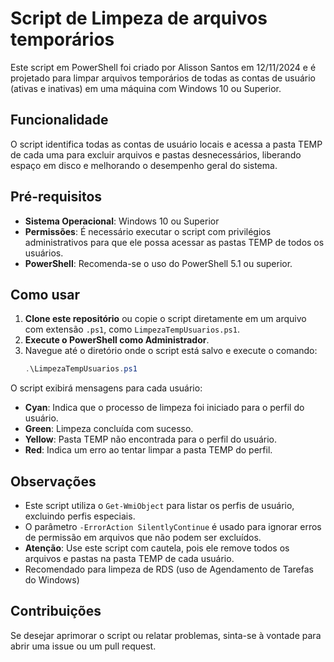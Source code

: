 
# Script de Limpeza de arquivos temporários

Este script em PowerShell foi criado por Alisson Santos em 12/11/2024 e é projetado para limpar arquivos temporários de todas as contas de usuário (ativas e inativas) em uma máquina com Windows 10 ou Superior.

## Funcionalidade

O script identifica todas as contas de usuário locais e acessa a pasta TEMP de cada uma para excluir arquivos e pastas desnecessários, liberando espaço em disco e melhorando o desempenho geral do sistema.

## Pré-requisitos

- **Sistema Operacional**: Windows 10 ou Superior
- **Permissões**: É necessário executar o script com privilégios administrativos para que ele possa acessar as pastas TEMP de todos os usuários.
- **PowerShell**: Recomenda-se o uso do PowerShell 5.1 ou superior.

## Como usar

1. **Clone este repositório** ou copie o script diretamente em um arquivo com extensão `.ps1`, como `LimpezaTempUsuarios.ps1`.
2. **Execute o PowerShell como Administrador**.
3. Navegue até o diretório onde o script está salvo e execute o comando:
    ```powershell
    .\LimpezaTempUsuarios.ps1
    ```

O script exibirá mensagens para cada usuário:
- **Cyan**: Indica que o processo de limpeza foi iniciado para o perfil do usuário.
- **Green**: Limpeza concluída com sucesso.
- **Yellow**: Pasta TEMP não encontrada para o perfil do usuário.
- **Red**: Indica um erro ao tentar limpar a pasta TEMP do perfil.

## Observações

- Este script utiliza o `Get-WmiObject` para listar os perfis de usuário, excluindo perfis especiais.
- O parâmetro `-ErrorAction SilentlyContinue` é usado para ignorar erros de permissão em arquivos que não podem ser excluídos.
- **Atenção**: Use este script com cautela, pois ele remove todos os arquivos e pastas na pasta TEMP de cada usuário.
- Recomendado para limpeza de RDS (uso de Agendamento de Tarefas do Windows)

## Contribuições

Se desejar aprimorar o script ou relatar problemas, sinta-se à vontade para abrir uma issue ou um pull request.
